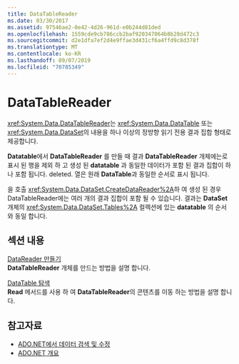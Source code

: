 ```yaml
---
title: DataTableReader
ms.date: 03/30/2017
ms.assetid: 97546ae2-0e42-4d26-961d-e0b244d81ded
ms.openlocfilehash: 1559cde9cb786ccb2baf920347064b8b28d472c3
ms.sourcegitcommit: d2e1dfa7ef2d4e9ffae3d431cf6a4ffd9c8d378f
ms.translationtype: MT
ms.contentlocale: ko-KR
ms.lasthandoff: 09/07/2019
ms.locfileid: "70785349"
---
```

# <a name="datatablereaders"></a>DataTableReader
<xref:System.Data.DataTableReader>는 <xref:System.Data.DataTable> 또는 <xref:System.Data.DataSet>의 내용을 하나 이상의 정방향 읽기 전용 결과 집합 형태로 제공합니다.  
  
 **Datatable**에서 **DataTableReader** 를 만들 때 결과 **DataTableReader** 개체에는로 표시 된 행을 제외 하 고 생성 된 **datatable** 과 동일한 데이터가 포함 된 결과 집합이 하나 포함 됩니다. deleted. 열은 원래 **DataTable**과 동일한 순서로 표시 됩니다.  
  
 을 호출 <xref:System.Data.DataSet.CreateDataReader%2A>하 여 생성 된 경우 DataTableReader에는 여러 개의 결과 집합이 포함 될 수 있습니다. 결과는 **DataSet** 개체의 <xref:System.Data.DataSet.Tables%2A> 컬렉션에 있는 **datatable** 의 순서와 동일 합니다.  
  
## <a name="in-this-section"></a>섹션 내용  
 [DataReader 만들기](creating-a-datareader.md)  
 **DataTableReader** 개체를 만드는 방법을 설명 합니다.  
  
 [DataTable 탐색](navigating-datatables.md)  
 **Read** 메서드를 사용 하 여 **DataTableReader**의 콘텐츠를 이동 하는 방법을 설명 합니다.  
  
## <a name="see-also"></a>참고자료

- [ADO.NET에서 데이터 검색 및 수정](../retrieving-and-modifying-data.md)
- [ADO.NET 개요](../ado-net-overview.md)
